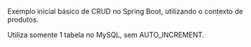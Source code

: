 Exemplo inicial básico de CRUD no Spring Boot, utilizando o contexto de produtos.

Utiliza somente 1 tabela no MySQL, sem AUTO_INCREMENT.

